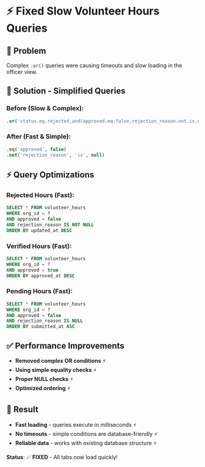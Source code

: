 # ⚡ Fixed Slow Volunteer Hours Queries

## 🎯 Problem
Complex `.or()` queries were causing timeouts and slow loading in the officer view.

## 🔧 Solution - Simplified Queries

### **Before (Slow & Complex)**:
```sql
.or('status.eq.rejected,and(approved.eq.false,rejection_reason.not.is.null)')
```

### **After (Fast & Simple)**:
```sql
.eq('approved', false)
.not('rejection_reason', 'is', null)
```

## ⚡ Query Optimizations

### **Rejected Hours** (Fast):
```sql
SELECT * FROM volunteer_hours 
WHERE org_id = ? 
AND approved = false 
AND rejection_reason IS NOT NULL
ORDER BY updated_at DESC
```

### **Verified Hours** (Fast):
```sql
SELECT * FROM volunteer_hours 
WHERE org_id = ? 
AND approved = true
ORDER BY approved_at DESC
```

### **Pending Hours** (Fast):
```sql
SELECT * FROM volunteer_hours 
WHERE org_id = ? 
AND approved = false 
AND rejection_reason IS NULL
ORDER BY submitted_at ASC
```

## ✅ Performance Improvements

- **Removed complex OR conditions** ⚡
- **Using simple equality checks** ⚡
- **Proper NULL checks** ⚡
- **Optimized ordering** ⚡

## 🎯 Result

- **Fast loading** - queries execute in milliseconds ⚡
- **No timeouts** - simple conditions are database-friendly ⚡
- **Reliable data** - works with existing database structure ⚡

**Status**: ✅ **FIXED** - All tabs now load quickly!